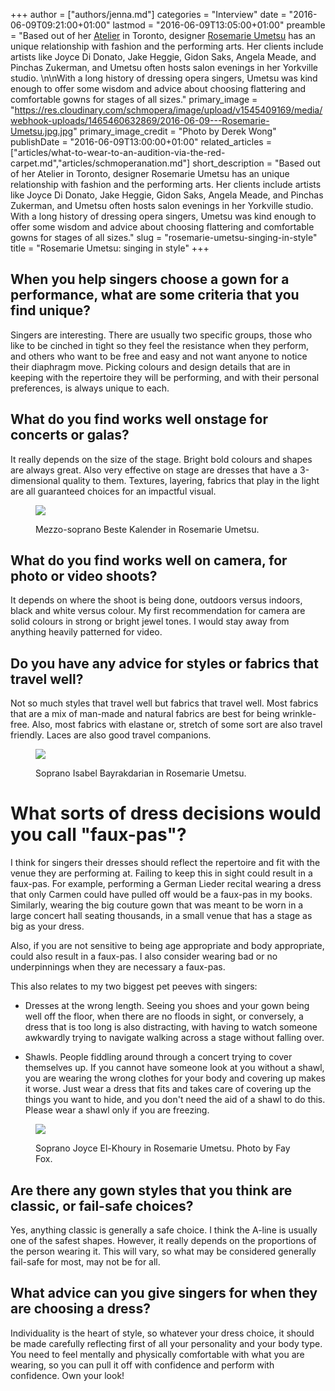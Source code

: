 +++
author = ["authors/jenna.md"]
categories = "Interview"
date = "2016-06-09T09:21:00+01:00"
lastmod = "2016-06-09T13:05:00+01:00"
preamble = "Based out of her [Atelier](http://atelierrosemarieumetsu.com/home) in Toronto, designer [Rosemarie Umetsu](http://atelierrosemarieumetsu.com/biography) has an unique relationship with fashion and the performing arts. Her clients include artists like Joyce Di Donato, Jake Heggie, Gidon Saks, Angela Meade, and Pinchas Zukerman, and Umetsu often hosts salon evenings in her Yorkville studio. \n\nWith a long history of dressing opera singers, Umetsu was kind enough to offer some wisdom and advice about choosing flattering and comfortable gowns for stages of all sizes."
primary_image = "https://res.cloudinary.com/schmopera/image/upload/v1545409169/media/webhook-uploads/1465460632869/2016-06-09---Rosemarie-Umetsu.jpg.jpg"
primary_image_credit = "Photo by Derek Wong"
publishDate = "2016-06-09T13:00:00+01:00"
related_articles = ["articles/what-to-wear-to-an-audition-via-the-red-carpet.md","articles/schmoperanation.md"]
short_description = "Based out of her Atelier in Toronto, designer Rosemarie Umetsu has an unique relationship with fashion and the performing arts. Her clients include artists like Joyce Di Donato, Jake Heggie, Gidon Saks, Angela Meade, and Pinchas Zukerman, and Umetsu often hosts salon evenings in her Yorkville studio. With a long history of dressing opera singers, Umetsu was kind enough to offer some wisdom and advice about choosing flattering and comfortable gowns for stages of all sizes."
slug = "rosemarie-umetsu-singing-in-style"
title = "Rosemarie Umetsu: singing in style"
+++

## When you help singers choose a gown for a performance, what are some criteria that you find unique?

Singers are interesting. There are usually two specific groups, those who like to be cinched in tight so they feel the resistance when they perform, and others who want to be free and easy and not want anyone to notice their diaphragm move. Picking colours and design details that are in keeping with the repertoire they will be performing, and with their personal preferences, is always unique to each.
 
## What do you find works well onstage for concerts or galas?

It really depends on the size of the stage. Bright bold colours and shapes are always great. Also very effective on stage are dresses that have a 3-dimensional quality to them. Textures, layering, fabrics that play in the light are all guaranteed choices for an impactful visual.

<figure data-type="image">

![](https://res.cloudinary.com/schmopera/image/upload/v1545409169/media/webhook-uploads/1465462518378/2016-06-09---Umetsu-Beste.jpg.jpg)
<figcaption>Mezzo-soprano Beste Kalender in Rosemarie Umetsu.</figcaption>
</figure>
 
## What do you find works well on camera, for photo or video shoots?

It depends on where the shoot is being done, outdoors versus indoors, black and white versus colour. My first recommendation for camera are solid colours in strong or bright jewel tones. I would stay away from anything heavily patterned for video. 
 
## Do you have any advice for styles or fabrics that travel well?

Not so much styles that travel well but fabrics that travel well. Most fabrics that are a mix of man-made and natural fabrics are best for being wrinkle-free. Also, most fabrics with elastane or, stretch of some sort are also travel friendly. Laces are also good travel companions.

<figure data-type="image">

![](https://res.cloudinary.com/schmopera/image/upload/v1545409169/media/webhook-uploads/1465462730658/2016-06-09---Umetsu-Isabel.jpg.jpg)<figcaption>Soprano Isabel Bayrakdarian in Rosemarie Umetsu.</figcaption>
</figure>
 
# What sorts of dress decisions would you call "faux-pas"?

I think for singers their dresses should reflect the repertoire and fit with the venue they are performing at. Failing to keep this in sight could result in a faux-pas. For example, performing a German Lieder recital wearing a dress that only Carmen could have pulled off would be a faux-pas in my books. Similarly, wearing the big couture gown that was meant to be worn in a large concert hall seating thousands, in a small venue that has a stage as big as your dress.  

Also, if you are not sensitive to being age appropriate and body appropriate, could also result in a faux-pas. I also consider wearing bad or no underpinnings when they are necessary a faux-pas.

This also relates to my two biggest pet peeves with singers:

- Dresses at the wrong length. Seeing you shoes and your gown being well off the floor, when there are no floods in sight, or conversely, a dress that is too long is also distracting, with having to watch someone awkwardly trying to navigate walking across a stage without falling over.

- Shawls. People fiddling around through a concert trying to cover themselves up. If you cannot have someone look at you without a shawl, you are wearing the wrong clothes for your body and covering up makes it worse. Just wear a dress that fits and takes care of covering up the things you want to hide, and you don't need the aid of a shawl to do this. Please wear a shawl only if you are freezing. 

<figure data-type="image">

![](https://res.cloudinary.com/schmopera/image/upload/v1545409169/media/webhook-uploads/1465462682978/2016-06-09---Umetsu-Joyce.jpg.jpg)
<figcaption>Soprano Joyce El-Khoury in Rosemarie Umetsu. Photo by Fay Fox.</figcaption>
</figure>

## Are there any gown styles that you think are classic, or fail-safe choices?

Yes, anything classic is generally a safe choice. I think the A-line is usually one of the safest shapes. However, it really depends on the proportions of the person wearing it. This will vary, so what may be considered generally fail-safe for most, may not be for all.
 
## What advice can you give singers for when they are choosing a dress?

Individuality is the heart of style, so whatever your dress choice, it should be made carefully reflecting first of all your personality and your body type. You need to feel mentally and physically comfortable with what you are wearing, so you can pull it off with confidence and perform with confidence. Own your look!
